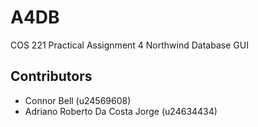 # A4DB
COS 221 Practical Assignment 4 Northwind Database GUI

## Contributors 
- Connor Bell (u24569608)
- Adriano Roberto Da Costa Jorge (u24634434)

